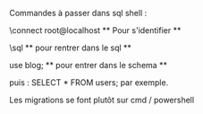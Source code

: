 Commandes à passer dans sql shell :

\connect root@localhost
** Pour s'identifier **

\sql
** pour rentrer dans le sql **

use blog;
** pour entrer dans le schema **

puis :
SELECT * FROM users;
par exemple.

Les migrations se font plutôt sur cmd / powershell